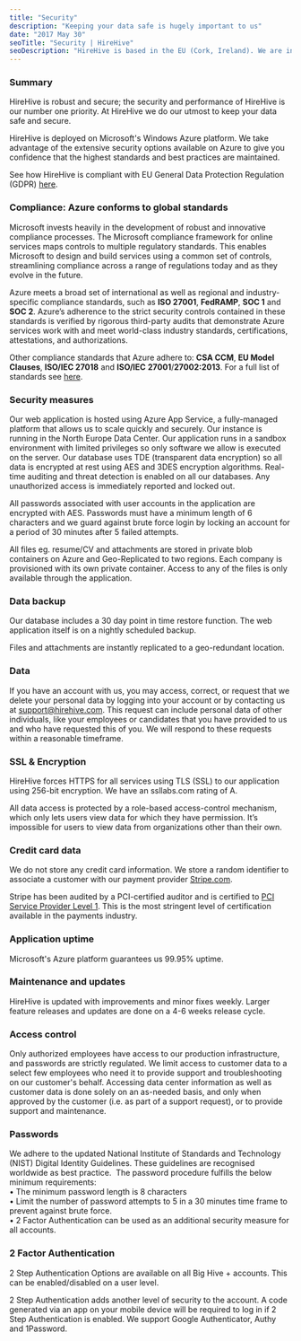 ```yaml
---
title: "Security"
description: "Keeping your data safe is hugely important to us"
date: "2017 May 30"
seoTitle: "Security | HireHive"
seoDescription: "HireHive is based in the EU (Cork, Ireland). We are in full compliance with EU and Irish Data Protection directives. We store all data on servers in the EU."
---
```


### Summary

HireHive is robust and secure; the security and performance of HireHive is our number one priority. At HireHive we do our utmost to keep your data safe and secure.

HireHive is deployed on Microsoft's Windows Azure platform. We take advantage of the extensive security options available on Azure to give you confidence that the highest standards and best practices are maintained.

See how HireHive is compliant with EU General Data Protection Regulation (GDPR) [here](https://hirehive.com/eu-general-data-protection-regulation-gdpr/).

### Compliance: Azure conforms to global standards

Microsoft invests heavily in the development of robust and innovative compliance processes. The Microsoft compliance framework for online services maps controls to multiple regulatory standards. This enables Microsoft to design and build services using a common set of controls, streamlining compliance across a range of regulations today and as they evolve in the future.

Azure meets a broad set of international as well as regional and industry-specific compliance standards, such as **ISO 27001**, **FedRAMP**, **SOC 1** and **SOC 2**. Azure’s adherence to the strict security controls contained in these standards is verified by rigorous third-party audits that demonstrate Azure services work with and meet world-class industry standards, certifications, attestations, and authorizations.

Other compliance standards that Azure adhere to: **CSA CCM**, **EU Model Clauses**, **ISO/IEC 27018** and **ISO/IEC** **27001**/**27002:2013**. For a full list of standards see [here](https://www.microsoft.com/en-us/trustcenter/cloudservices/azure).

### Security measures

Our web application is hosted using Azure App Service, a fully-managed platform that allows us to scale quickly and securely. Our instance is running in the North Europe Data Center. Our application runs in a sandbox environment with limited privileges so only software we allow is executed on the server. Our database uses TDE (transparent data encryption) so all data is encrypted at rest using AES and 3DES encryption algorithms. Real-time auditing and threat detection is enabled on all our databases. Any unauthorized access is immediately reported and locked out.

All passwords associated with user accounts in the application are encrypted with AES. Passwords must have a minimum length of 6 characters and we guard against brute force login by locking an account for a period of 30 minutes after 5 failed attempts.

All files eg. resume/CV and attachments are stored in private blob containers on Azure and Geo-Replicated to two regions. Each company is provisioned with its own private container. Access to any of the files is only available through the application.

### Data backup

Our database includes a 30 day point in time restore function. The web application itself is on a nightly scheduled backup.

Files and attachments are instantly replicated to a geo-redundant location.

### Data

If you have an account with us, you may access, correct, or request that we delete your personal data by logging into your account or by contacting us at support@hirehive.com. This request can include personal data of other individuals, like your employees or candidates that you have provided to us and who have requested this of you. We will respond to these requests within a reasonable timeframe.

### SSL & Encryption

HireHive forces HTTPS for all services using TLS (SSL) to our application using 256-bit encryption. We have an ssllabs.com rating of A.

All data access is protected by a role-based access-control mechanism, which only lets users view data for which they have permission. It’s impossible for users to view data from organizations other than their own.

### Credit card data

We do not store any credit card information. We store a random identifier to associate a customer with our payment provider [Stripe.com](https://stripe.com).

Stripe has been audited by a PCI-certified auditor and is certified to [PCI Service Provider Level 1](http://www.visa.com/splisting/searchGrsp.do?companyNameCriteria=stripe). This is the most stringent level of certification available in the payments industry.

### Application uptime

Microsoft's Azure platform guarantees us 99.95% uptime.

### Maintenance and updates

HireHive is updated with improvements and minor fixes weekly. Larger feature releases and updates are done on a 4-6 weeks release cycle.

### Access control

Only authorized employees have access to our production infrastructure, and passwords are strictly regulated. We limit access to customer data to a select few employees who need it to provide support and troubleshooting on our customer's behalf. Accessing data center information as well as customer data is done solely on an as-needed basis, and only when approved by the customer (i.e. as part of a support request), or to provide support and maintenance.

### Passwords

We adhere to the updated National Institute of Standards and Technology (NIST) Digital Identity Guidelines. These guidelines are recognised worldwide as best practice.  The password procedure fulfills the below minimum requirements:  
• The minimum password length is 8 characters  
• Limit the number of password attempts to 5 in a 30 minutes time frame to prevent against brute force.  
• 2 Factor Authentication can be used as an additional security measure for all accounts.

### 2 Factor Authentication

2 Step Authentication Options are available on all Big Hive + accounts. This can be enabled/disabled on a user level.

2 Step Authentication adds another level of security to the account. A code generated via an app on your mobile device will be required to log in if 2 Step Authentication is enabled. We support Google Authenticator, Authy and 1Password.
